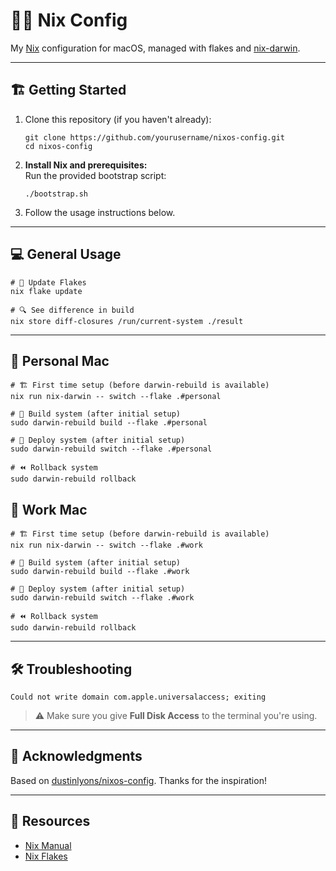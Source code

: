 # 🧑‍💻 Nix Config

My [Nix](https://nixos.org/) configuration for macOS, managed with flakes and [nix-darwin](https://github.com/LnL7/nix-darwin).

---

## 🏗️ Getting Started
1. Clone this repository (if you haven't already):
   ```shell
   git clone https://github.com/yourusername/nixos-config.git
   cd nixos-config
   ```
1. **Install Nix and prerequisites:**  
   Run the provided bootstrap script:
   ```shell
   ./bootstrap.sh
   ```
2. Follow the usage instructions below.

---

## 💻 General Usage

```shell
# 🔄 Update Flakes
nix flake update

# 🔍 See difference in build
nix store diff-closures /run/current-system ./result
```

---

## 🏡 Personal Mac

```shell
# 🏗️ First time setup (before darwin-rebuild is available)
nix run nix-darwin -- switch --flake .#personal

# 🔨 Build system (after initial setup)
sudo darwin-rebuild build --flake .#personal

# 🚀 Deploy system (after initial setup)
sudo darwin-rebuild switch --flake .#personal

# ⏪ Rollback system
sudo darwin-rebuild rollback
```

## 💼 Work Mac 

```shell
# 🏗️ First time setup (before darwin-rebuild is available)
nix run nix-darwin -- switch --flake .#work

# 🔨 Build system (after initial setup)
sudo darwin-rebuild build --flake .#work

# 🚀 Deploy system (after initial setup)
sudo darwin-rebuild switch --flake .#work

# ⏪ Rollback system
sudo darwin-rebuild rollback
```
---

## 🛠️ Troubleshooting

`Could not write domain com.apple.universalaccess; exiting`  
> ⚠️ Make sure you give **Full Disk Access** to the terminal you're using.

---

## 🙏 Acknowledgments

Based on [dustinlyons/nixos-config](https://github.com/dustinlyons/nixos-config). Thanks for the inspiration!

---

## 💼 Resources

- [Nix Manual](https://nixos.org/manual/nix/stable/)
- [Nix Flakes](https://nixos.wiki/wiki/Flakes)
